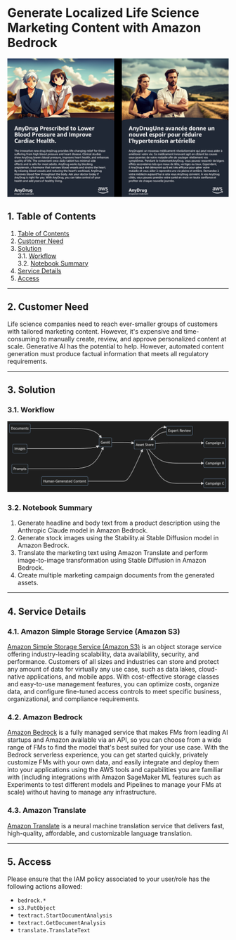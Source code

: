 # Generate Localized Life Science Marketing Content with Amazon Bedrock

![Comparison of English- and French-localized content](assets/images/poster.jpg)

## 1. Table of Contents

1. [Table of Contents](#1-table-of-contents)  
2. [Customer Need](#2-customer-need)  
3. [Solution](#3-solution)  
3.1. [Workflow](#31-workflow)  
3.2. [Notebook Summary](#32-notebook-summary)  
4. [Service Details](#4-service-details)  
5. [Access](%5-access)

---

## 2. Customer Need

Life science companies need to reach ever-smaller groups of customers with tailored marketing content. However, it's expensive and time-consuming to manually create, review, and approve personalized content at scale. Generative AI has the potential to help. However, automated content generation must produce factual information that meets all regulatory requirements.

---

## 3. Solution

### 3.1. Workflow

![Top-level workflow diagram](assets/images/readme-workflow.png)

### 3.2. Notebook Summary

1. Generate headline and body text from a product description using the Anthropic Claude model in Amazon Bedrock.
1. Generate stock images using the Stability.ai Stable Diffusion model in Amazon Bedrock.
1. Translate the marketing text using Amazon Translate and perform image-to-image transformation using Stable Diffusion in Amazon Bedrock.
1. Create multiple marketing campaign documents from the generated assets.

---

## 4. Service Details

### 4.1. Amazon Simple Storage Service (Amazon S3)

 [Amazon Simple Storage Service (Amazon S3)](https://aws.amazon.com/s3/) is an object storage service offering industry-leading scalability, data availability, security, and performance. Customers of all sizes and industries can store and protect any amount of data for virtually any use case, such as data lakes, cloud-native applications, and mobile apps. With cost-effective storage classes and easy-to-use management features, you can optimize costs, organize data, and configure fine-tuned access controls to meet specific business, organizational, and compliance requirements.

### 4.2. Amazon Bedrock

 [Amazon Bedrock](https://aws.amazon.com/bedrock/) is a fully managed service that makes FMs from leading AI startups and Amazon available via an API, so you can choose from a wide range of FMs to find the model that's best suited for your use case. With the Bedrock serverless experience, you can get started quickly, privately customize FMs with your own data, and easily integrate and deploy them into your applications using the AWS tools and capabilities you are familiar with (including integrations with Amazon SageMaker ML features such as Experiments to test different models and Pipelines to manage your FMs at scale) without having to manage any infrastructure.

### 4.3. Amazon Translate

[Amazon Translate](https://aws.amazon.com/translate/) is a neural machine translation service that delivers fast, high-quality, affordable, and customizable language translation.

---

## 5. Access

Please ensure that the IAM policy associated to your user/role has the following actions allowed:

* `bedrock.*`
* `s3.PutObject`
* `textract.StartDocumentAnalysis`
* `textract.GetDocumentAnalysis`
* `translate.TranslateText`

